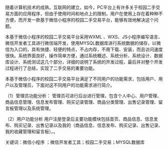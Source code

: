 随着计算机技术的成熟，互联网的建立，如今，PC平台上有许多关于校园二手交易方面的应用程序，但由于使用时间和地点上的限制，用户在使用上存在着种种不方便，而开发一款基于微信小程序的校园二手交易平台，能够有效地解决这个问题。

本基于微信小程序的校园二手交易平台采用WXML 、WXS、JS小程序编写语言、微信开发者工具进行微信端开发，使用MYSQL数据库进行系统数据的储存，以微信为入口的，具有快捷、轻便的特点，不占内存，不用下载、安装，而且访问速度很快。系统界面良好，操作简单方便，通过系统概述、系统分析、系统设计、数据库设计、系统测试这几个部分，详细的说明了系统的开发过程，最后并对整个开发过程进行了总结，实现了二手交易的重要功能。

本基于微信小程序的校园二手交易平台满足了不同用户的功能需求，包括用户、用户以及管理员，下面对这不同用户的功能需求进行简介。

（1）管理员功能分析：
管理员可进行后台进行管理，包含个人中心、用户管理、商品信息管理、信息发布管理、购买记录管理、商品分类管理、出售记录管理、留言板管理以及系统管理。
 
（2）用户功能分析
用户注册登录后主要功能模块包括首页、商品信息、信息发布、购买记录、出售记录以及我的（商品信息、信息发布、购买记录、出售记录、我的收藏管理和留言板）。。

关键词：微信小程序 ；微信开发者工具；校园二手交易；MYSQL数据库
